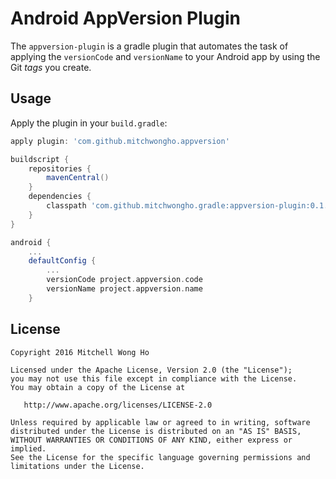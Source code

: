 # Android AppVersion Plugin

The `appversion-plugin` is a gradle plugin that automates the task of applying the `versionCode` and `versionName` to
your Android app by using the Git _tags_ you create.

Usage
-----

Apply the plugin in your `build.gradle`:

```gradle
apply plugin: 'com.github.mitchwongho.appversion'

buildscript {
    repositories {
        mavenCentral()
    }
    dependencies {
        classpath 'com.github.mitchwongho.gradle:appversion-plugin:0.1.0'
    }
}

android {
    ...
    defaultConfig {
        ...
        versionCode project.appversion.code
        versionName project.appversion.name
    }
```

License
--------

    Copyright 2016 Mitchell Wong Ho

    Licensed under the Apache License, Version 2.0 (the "License");
    you may not use this file except in compliance with the License.
    You may obtain a copy of the License at

       http://www.apache.org/licenses/LICENSE-2.0

    Unless required by applicable law or agreed to in writing, software
    distributed under the License is distributed on an "AS IS" BASIS,
    WITHOUT WARRANTIES OR CONDITIONS OF ANY KIND, either express or implied.
    See the License for the specific language governing permissions and
    limitations under the License.